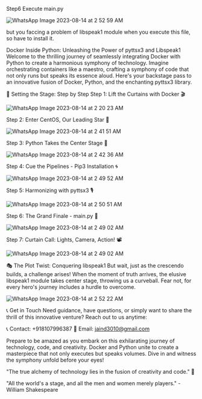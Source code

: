 




Step6
Execute main.py

![WhatsApp Image 2023-08-14 at 2 52 59 AM](https://github.com/divyanshujain11/divyanshujain11_Docker_inside_PythonProgram_pyttsx3/assets/77712311/66e20487-57ef-4cad-ac83-2f24801c3a06)

but you faccing a problem of libspeak1 module  when you execute this file, so have to install it.





Docker Inside Python: Unleashing the Power of pyttsx3 and Libspeak1
Welcome to the thrilling journey of seamlessly integrating Docker with Python to create a harmonious symphony of technology. Imagine orchestrating containers like a maestro, crafting a symphony of code that not only runs but speaks its essence aloud. Here's your backstage pass to an innovative fusion of Docker, Python, and the enchanting pyttsx3 library.

🚀 Setting the Stage: Step by Step
Step 1: Lift the Curtains with Docker 🎬


![WhatsApp Image 2023-08-14 at 2 20 23 AM](https://github.com/divyanshujain11/divyanshujain11_Docker_inside_PythonProgram_pyttsx3/assets/77712311/2fb726c6-5be2-4d4c-8a52-07aadb6f902e)


Step 2: Enter CentOS, Our Leading Star 🌟

![WhatsApp Image 2023-08-14 at 2 41 51 AM](https://github.com/divyanshujain11/divyanshujain11_Docker_inside_PythonProgram_pyttsx3/assets/77712311/909b38f1-2d49-4918-aec0-77f208c0b5d7)

Step 3: Python Takes the Center Stage 🐍

![WhatsApp Image 2023-08-14 at 2 42 36 AM](https://github.com/divyanshujain11/divyanshujain11_Docker_inside_PythonProgram_pyttsx3/assets/77712311/14b90a7b-eed3-4d51-9e8f-1979d514d899)

Step 4: Cue the Pipelines - Pip3 Installation 🌀

![WhatsApp Image 2023-08-14 at 2 49 52 AM](https://github.com/divyanshujain11/divyanshujain11_Docker_inside_PythonProgram_pyttsx3/assets/77712311/7a124aa0-f73a-46ca-b489-71e0b9e58053)

Step 5: Harmonizing with pyttsx3 🎙️


![WhatsApp Image 2023-08-14 at 2 50 51 AM](https://github.com/divyanshujain11/divyanshujain11_Docker_inside_PythonProgram_pyttsx3/assets/77712311/c5fe614d-676c-4e55-aa0d-9ebe1262a81d)


Step 6: The Grand Finale - main.py 🎉

![WhatsApp Image 2023-08-14 at 2 49 02 AM](https://github.com/divyanshujain11/divyanshujain11_Docker_inside_PythonProgram_pyttsx3/assets/77712311/8a66f2a4-7e0f-45f3-8c42-75a440ee5fb0)

Step 7: Curtain Call: Lights, Camera, Action! 📽️


![WhatsApp Image 2023-08-14 at 2 49 02 AM](https://github.com/divyanshujain11/divyanshujain11_Docker_inside_PythonProgram_pyttsx3/assets/77712311/8a66f2a4-7e0f-45f3-8c42-75a440ee5fb0)

🎭 The Plot Twist: Conquering libspeak1
But wait, just as the crescendo builds, a challenge arises! When the moment of truth arrives, the elusive libspeak1 module takes center stage, throwing us a curveball. Fear not, for every hero's journey includes a hurdle to overcome.

![WhatsApp Image 2023-08-14 at 2 52 22 AM](https://github.com/divyanshujain11/divyanshujain11_Docker_inside_PythonProgram_pyttsx3/assets/77712311/955543ff-ecdf-4d40-adab-91de6ba7c71f)

📞 Get in Touch
Need guidance, have questions, or simply want to share the thrill of this innovative venture? Reach out to us anytime:

📞 Contact: +918107996387
📧 Email: jaind3010@gmail.com

Prepare to be amazed as you embark on this exhilarating journey of technology, code, and creativity. Docker and Python unite to create a masterpiece that not only executes but speaks volumes. Dive in and witness the symphony unfold before your eyes!

"The true alchemy of technology lies in the fusion of creativity and code." 🌌

"All the world's a stage, and all the men and women merely players." - William Shakespeare
